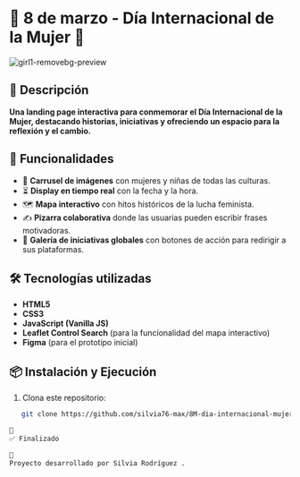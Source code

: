 # 🌸 8 de marzo - Día Internacional de la Mujer 🌸
![girl1-removebg-preview](https://github.com/user-attachments/assets/49ae12f0-23af-490e-bf20-bb80980c7db5)
## 📖 Descripción  
**Una landing page interactiva para conmemorar el Día Internacional de la Mujer, destacando historias, iniciativas y ofreciendo un espacio para la reflexión y el cambio.**
## 🚀 Funcionalidades  
- 🎠 **Carrusel de imágenes** con mujeres y niñas de todas las culturas.  
- ⏳ **Display en tiempo real** con la fecha y la hora.  
- 🗺️ **Mapa interactivo** con hitos históricos de la lucha feminista.  
- ✍️ **Pizarra colaborativa** donde las usuarias pueden escribir frases motivadoras.  
- 📸 **Galería de iniciativas globales** con botones de acción para redirigir a sus plataformas.  

## 🛠️ Tecnologías utilizadas  
- **HTML5**  
- **CSS3**  
- **JavaScript (Vanilla JS)**  
- **Leaflet Control Search** (para la funcionalidad del mapa interactivo)  
- **Figma** (para el prototipo inicial)  

## 📦 Instalación y Ejecución  
1. Clona este repositorio:  
   
  
```bash
   git clone https://github.com/silvia76-max/8M-dia-internacional-mujer.git

📌
✅ Finalizado

👩
Proyecto desarrollado por Silvia Rodríguez .
